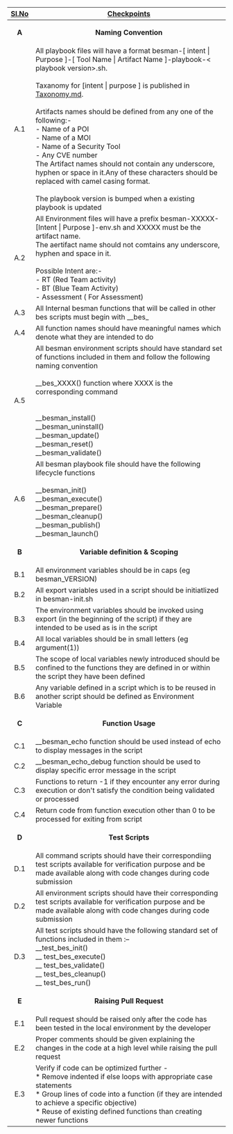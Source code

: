 |     <ins> Sl.No <ins>       |    <ins> Checkpoints <ins>       |
|:----:|-----------|
| **A** | <p align=center>**Naming Convention**</p> |
|A.1|All playbook files will have a format besman-\[ intent \| Purpose \]-\[ Tool Name \| Artifact Name \]-playbook-\< playbook version\>.sh. <br><br> Taxanomy for \[intent \| purpose \] is published in [Taxonomy.md](./TAXONOMY.md). <br> <br> Artifacts names should be defined from any one of the following:- <br> - Name of a POI <br> - Name of a MOI <br> - Name of a Security Tool <br> - Any CVE number <br> The Artifact names should not contain any underscore, hyphen or space in it.Any of these characters should be replaced with camel casing format. <br> <br> The playbook version is bumped when a existing playbook is updated|
|A.2|All Environment files will have a prefix besman-XXXXX-\[Intent \| Purpose \]-env.sh and XXXXX  must be the artifact name. <br> The aertifact name should not comtains any underscore, hyphen and space in it. <br><br> Possible Intent are:- <br> - RT \(Red Team activity\) <br> - BT \(Blue Team Activity\) <br> - Assessment \( For Assessment\) |
|A.3|All Internal besman functions that will be called in other bes scripts must begin with __bes\_|
|A.4|All function names should have meaningful names which denote what they are intended to do|
|A.5|All besman  environment scripts should have standard set of functions included in them and follow the following naming convention <br> <br>__bes_XXXX() function  where XXXX is the corresponding command <br> <br> <br> __besman_install() <br> __besman_uninstall() <br> __besman_update() <br> __besman_reset() <br> __besman_validate() <br>|
|A.6|All besman playbook file should have the following lifecycle functions <br> <br> __besman_init()<br>__besman_execute()<br>__besman_prepare()<br>__besman_cleanup()<br>__besman_publish()<br>__besman_launch()|
| **B** | <p align=center>**Variable definition & Scoping**</p> |
|B.1|All environment variables should be in caps (eg besman_VERSION)|
|B.2|All export variables used in a script should be initiatlized in besman-init.sh|
|B.3|The environment variables should be invoked using export (in the beginning of the script) if they are intended to be used as is in the script|
|B.4|All local variables should be in small letters (eg argument(1))|
|B.5|The scope of local variables newly introduced should be confined to the functions they are defined in or within the script they have been defined|
|B.6|Any variable defined in a script which is to be reused in another script should be defined as Environment Variable|
| **C** | <p align=center>**Function Usage**</p> |
|C.1| __besman_echo function should be used instead of echo to display messages in the script|
|C.2| __besman_echo_debug function should be used to display specific error message in the script|
|C.3|Functions to return -1 if they encounter any error during execution or don't satisfy the condition being validated or processed|
|C.4|Return code from function execution other than 0 to be processed for exiting from script|
| **D** | <p align=center>**Test Scripts**</p> |
|D.1|All command scripts should have their correspondiing test scripts available for verification purpose and be made available along with code changes during code submission|
|D.2|All environment scripts should have their corresponding test scripts available for verification purpose and be made available along with code changes during code submission|
|D.3|All test scripts should have the following standard set of functions included in them :– <br> __test_bes_init() <br> __ test_bes_execute() <br> __ test_bes_validate() <br> __ test_bes_cleanup() <br> __ test_bes_run()|
|**E**| <p align=center>**Raising Pull Request**</p> |
|E.1|Pull request should be raised only after the code has been tested in the local environment by the developer|
|E.2|Proper comments should be given explaining the changes in the code at a high level while raising the pull request|
|E.3|Verify if code can be optimized further - <br> * Remove indented if else loops with appropriate case statements <br> * Group lines of code into a function (if they are intended to achieve a specific objective) <br> * Reuse of existing defined functions than creating newer functions|
     
     
     
    
    